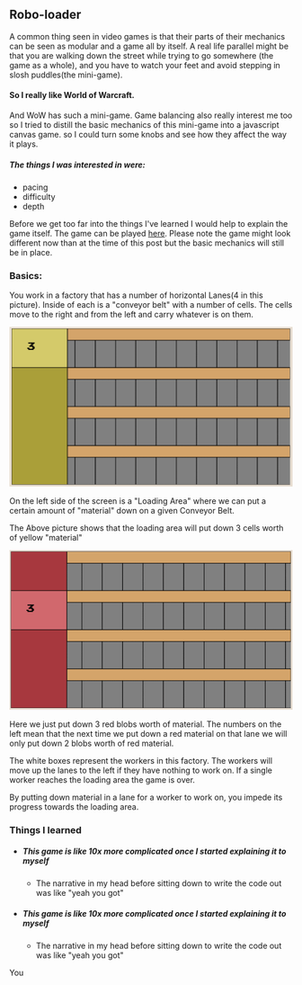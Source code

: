 ## Robo-loader

A common thing seen in video games is that their parts of their mechanics can be seen as modular and a game all by itself.
A real life parallel might be that you are walking down the street while trying to go somewhere (the game as a whole), and
you have to watch your feet and avoid stepping in slosh puddles(the mini-game).

#### So I really like World of Warcraft.
And WoW has such a mini-game.
Game balancing also really interest me too
so I tried to distill the basic mechanics of this mini-game into a javascript canvas game. so I could turn some knobs and see how they affect the way it plays.

##### The things I was interested in were:
* pacing
* difficulty
* depth

Before we get too far into the things I've learned I would help to explain the game itself. The game can be played [here](/robo-loader). Please note the game might look different now than at the time of this post but the basic mechanics will still be in place.

### Basics:
You work in a factory that has a number of horizontal Lanes(4 in this picture). Inside of each is a "conveyor belt" with a number of cells. The cells move to the right and from the left and carry whatever is on them.

![basic game](basic-game.gif)

On the left side of the screen is a "Loading Area" where we can put a certain amount of "material" down on a given Conveyor Belt.

The Above picture shows that the loading area will put down 3 cells worth of yellow "material"

![red 3](red-3-game.gif)

 Here we just put down 3 red blobs worth of material. The numbers on the left mean that the next time we put down a red material on that lane we will only put down 2 blobs worth of red material.

 The white boxes represent the workers in this factory. The workers will move up the lanes to the left if they have nothing to work on. If a single worker reaches the loading area the game is over.

 

 By putting down material in a lane for a worker to work on, you impede its progress towards the loading area.




### Things I learned


* ##### This game is like 10x more complicated once I started explaining it to myself
  * The narrative in my head before sitting down to write the code out was like "yeah you got"

* ##### This game is like 10x more complicated once I started explaining it to myself
  * The narrative in my head before sitting down to write the code out was like "yeah you got"


You
